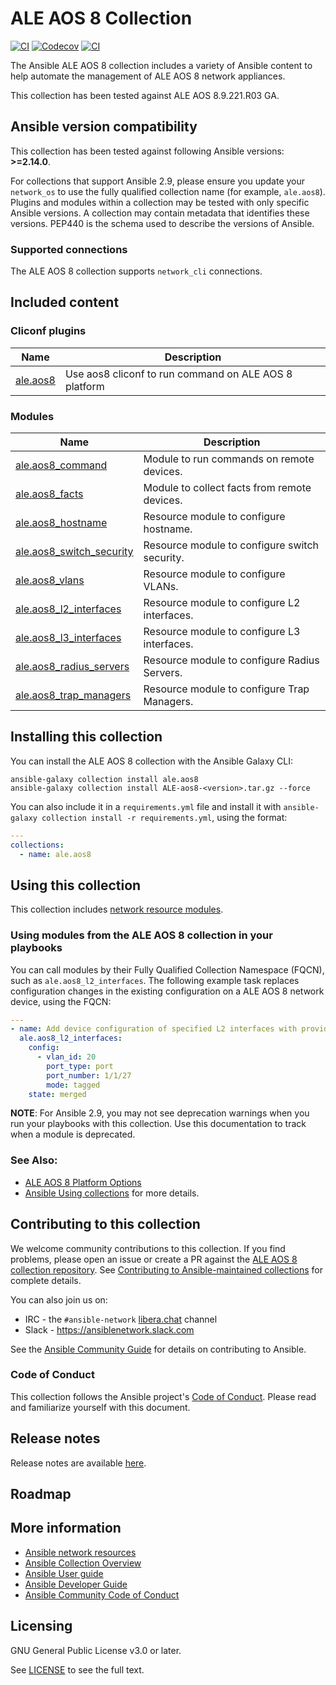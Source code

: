 # ALE AOS 8 Collection

[![CI](https://zuul-ci.org/gated.svg)](https://dashboard.zuul.ansible.com/t/ansible/project/github.com/ansible-collections/ale.aos8)
[![Codecov](https://codecov.io/gh/ansible-collections/ale.aos8/branch/main/graph/badge.svg)](https://codecov.io/gh/ansible-collections/ale.aos8)
[![CI](https://github.com/ansible-collections/ale.aos8/actions/workflows/tests.yml/badge.svg?branch=main&event=schedule)](https://github.com/ansible-collections/ale.aos8/actions/workflows/tests.yml)

The Ansible ALE AOS 8 collection includes a variety of Ansible content to help automate the management of ALE AOS 8 network appliances.

This collection has been tested against ALE AOS 8.9.221.R03 GA.


<!--start requires_ansible-->
## Ansible version compatibility

This collection has been tested against following Ansible versions: **>=2.14.0**.

For collections that support Ansible 2.9, please ensure you update your `network_os` to use the
fully qualified collection name (for example, `ale.aos8`).
Plugins and modules within a collection may be tested with only specific Ansible versions.
A collection may contain metadata that identifies these versions.
PEP440 is the schema used to describe the versions of Ansible.
<!--end requires_ansible-->

### Supported connections

The ALE AOS 8 collection supports `network_cli` connections.

## Included content

<!--start collection content-->
### Cliconf plugins
Name | Description
--- | ---
[ale.aos8](https://github.com/ansible-collections/ale.aos8/blob/main/docs/ale.aos8_cliconf.rst)|Use aos8 cliconf to run command on ALE AOS 8 platform

### Modules
Name | Description
--- | ---
[ale.aos8_command](https://github.com/ansible-collections/ale.aos8/blob/main/docs/ale.aos8_command_module.rst)|Module to run commands on remote devices.
[ale.aos8_facts](https://github.com/ansible-collections/ale.aos8/blob/main/docs/ale.aos8_facts_module.rst)|Module to collect facts from remote devices.
[ale.aos8_hostname](https://github.com/ansible-collections/ale.aos8/blob/main/docs/ale.aos8_hostname_module.rst)|Resource module to configure hostname.
[ale.aos8_switch_security](https://github.com/ansible-collections/ale.aos8/blob/main/docs/ale.aos8_switch_security.rst)|Resource module to configure switch security.
[ale.aos8_vlans](https://github.com/ansible-collections/ale.aos8/blob/main/docs/ale.aos8_vlans_module.rst)|Resource module to configure VLANs.
[ale.aos8_l2_interfaces](https://github.com/ansible-collections/ale.aos8/blob/main/docs/ale.aos8_l2_interfaces_module.rst)|Resource module to configure L2 interfaces.
[ale.aos8_l3_interfaces](https://github.com/ansible-collections/ale.aos8/blob/main/docs/ale.aos8_l3_interfaces_module.rst)|Resource module to configure L3 interfaces.
[ale.aos8_radius_servers](https://github.com/ansible-collections/ale.aos8/blob/main/docs/ale.aos8_radius_servers_module.rst)|Resource module to configure Radius Servers.
[ale.aos8_trap_managers](https://github.com/ansible-collections/ale.aos8/blob/main/docs/ale.aos8_trap_managers_module.rst)|Resource module to configure Trap Managers.


<!--end collection content-->

## Installing this collection

You can install the ALE AOS 8 collection with the Ansible Galaxy CLI:

    ansible-galaxy collection install ale.aos8  
    ansible-galaxy collection install ALE-aos8-<version>.tar.gz --force

You can also include it in a `requirements.yml` file and install it with `ansible-galaxy collection install -r requirements.yml`, using the format:

```yaml
---
collections:
  - name: ale.aos8
```

## Using this collection

This collection includes [network resource modules](https://docs.ansible.com/ansible/latest/network/user_guide/network_resource_modules.html).

### Using modules from the ALE AOS 8 collection in your playbooks

You can call modules by their Fully Qualified Collection Namespace (FQCN), such as `ale.aos8_l2_interfaces`.
The following example task replaces configuration changes in the existing configuration on a ALE AOS 8 network device, using the FQCN:

```yaml
---
- name: Add device configuration of specified L2 interfaces with provided configuration.
  ale.aos8_l2_interfaces:
    config:
      - vlan_id: 20
        port_type: port
        port_number: 1/1/27
        mode: tagged  
    state: merged
```

**NOTE**: For Ansible 2.9, you may not see deprecation warnings when you run your playbooks with this collection. Use this documentation to track when a module is deprecated.

### See Also:

- [ALE AOS 8 Platform Options](https://docs.ansible.com/ansible/latest/network/user_guide/platform_aos8.html)
- [Ansible Using collections](https://docs.ansible.com/ansible/latest/user_guide/collections_using.html) for more details.

## Contributing to this collection

We welcome community contributions to this collection. If you find problems, please open an issue or create a PR against the [ALE AOS 8 collection repository](https://github.com/Samuelyip74/ale.aos8/issues). See [Contributing to Ansible-maintained collections](https://docs.ansible.com/ansible/devel/community/contributing_maintained_collections.html#contributing-maintained-collections) for complete details.

You can also join us on:

- IRC - the `#ansible-network` [libera.chat](https://libera.chat/) channel
- Slack - https://ansiblenetwork.slack.com

See the [Ansible Community Guide](https://docs.ansible.com/ansible/latest/community/index.html) for details on contributing to Ansible.

### Code of Conduct

This collection follows the Ansible project's
[Code of Conduct](https://docs.ansible.com/ansible/devel/community/code_of_conduct.html).
Please read and familiarize yourself with this document.

## Release notes

<!--Add a link to a changelog.md file or an external docsite to cover this information. -->

Release notes are available [here](https://github.com/Samuelyip74/ale.aos8/blob/main/aos8/changelog.rst).

## Roadmap

<!-- Optional. Include the roadmap for this collection, and the proposed release/versioning strategy so users can anticipate the upgrade/update cycle. -->

## More information

- [Ansible network resources](https://docs.ansible.com/ansible/latest/network/getting_started/network_resources.html)
- [Ansible Collection Overview](https://github.com/ansible-collections/overview)
- [Ansible User guide](https://docs.ansible.com/ansible/latest/user_guide/index.html)
- [Ansible Developer Guide](https://docs.ansible.com/ansible/latest/dev_guide/index.html)
- [Ansible Community Code of Conduct](https://docs.ansible.com/ansible/latest/community/code_of_conduct.html)

## Licensing

GNU General Public License v3.0 or later.

See [LICENSE](https://www.gnu.org/licenses/gpl-3.0.txt) to see the full text.

